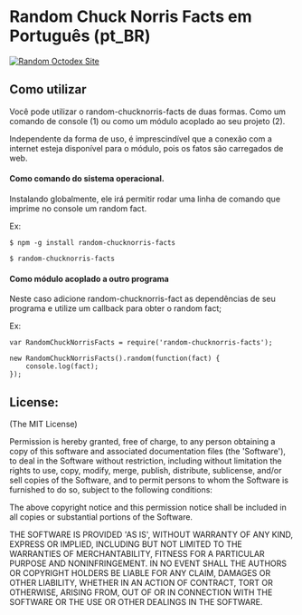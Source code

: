 # Random Chuck Norris Facts em Português (pt_BR)

[![Random Octodex Site](https://random-octodex.herokuapp.com/randomLocation)](https://random-octodex.herokuapp.com/random)

## Como utilizar
Você pode utilizar o random-chucknorris-facts de duas formas.
Como um comando de console (1) ou como um módulo acoplado ao seu projeto (2).

Independente da forma de uso, é imprescindível que a conexão com a internet esteja disponível para o módulo, pois os fatos são carregados de web.

#### Como comando do sistema operacional.
Instalando globalmente, ele irá permitir rodar uma linha de comando que imprime no console um random fact.

Ex:

`$ npm -g install random-chucknorris-facts`

`$ random-chucknorris-facts`

#### Como módulo acoplado a outro programa
Neste caso adicione random-chucknorris-fact as dependências de seu programa e utilize um callback para obter o random fact;

Ex:

```
var RandomChuckNorrisFacts = require('random-chucknorris-facts');

new RandomChuckNorrisFacts().random(function(fact) {
	console.log(fact);
});
```

## License:
(The MIT License)

Permission is hereby granted, free of charge, to any person obtaining a copy of this software and associated documentation files (the 'Software'), to deal in the Software without restriction, including without limitation the rights to use, copy, modify, merge, publish, distribute, sublicense, and/or sell copies of the Software, and to permit persons to whom the Software is furnished to do so, subject to the following conditions:

The above copyright notice and this permission notice shall be included in all copies or substantial portions of the Software.

THE SOFTWARE IS PROVIDED 'AS IS', WITHOUT WARRANTY OF ANY KIND, EXPRESS OR IMPLIED, INCLUDING BUT NOT LIMITED TO THE WARRANTIES OF MERCHANTABILITY, FITNESS FOR A PARTICULAR PURPOSE AND NONINFRINGEMENT. IN NO EVENT SHALL THE AUTHORS OR COPYRIGHT HOLDERS BE LIABLE FOR ANY CLAIM, DAMAGES OR OTHER LIABILITY, WHETHER IN AN ACTION OF CONTRACT, TORT OR OTHERWISE, ARISING FROM, OUT OF OR IN CONNECTION WITH THE SOFTWARE OR THE USE OR OTHER DEALINGS IN THE SOFTWARE.
